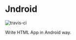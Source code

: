 # Jndroid

![travis-ci](https://api.travis-ci.org/GTBrowser/Jndroid.js.svg?branch=master)

Write HTML App in Android way. 